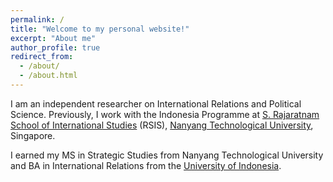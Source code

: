 ```yaml
---
permalink: /
title: "Welcome to my personal website!"
excerpt: "About me"
author_profile: true
redirect_from: 
  - /about/
  - /about.html
---
```


I am an independent researcher on International Relations and Political Science. Previously, I work with the Indonesia Programme at [S. Rajaratnam School of International Studies](https://www.rsis.edu.sg/) (RSIS), [Nanyang Technological University](https://ntu.edu.sg/), Singapore. 

I earned my MS in Strategic Studies from Nanyang Technological University and BA in International Relations from the [University of Indonesia](https://ir.fisip.ui.ac.id/).
